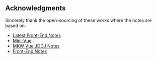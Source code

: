 
## Acknowledgments

Sincerely thank the open-sourcing of these works where the notes are based on:

- [Latest Front-End Notes](https://github.com/2002XiaoYu/Latest-front-end-Notes.git)
- [Mini-Vue](https://github.com/cuixiaorui/mini-vue.git)
- [MKW Vue JDDJ Notes](https://github.com/xiaodongxier/mkw-vue-jddj-notes.git)
- [Front-End Notes](https://github.com/refinec/FrontEndNotes.git)
 